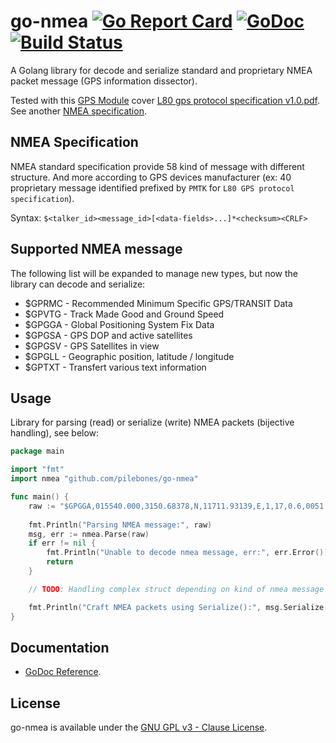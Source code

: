 # go-nmea [![Go Report Card](https://goreportcard.com/badge/github.com/pilebones/go-nmea)](https://goreportcard.com/report/github.com/pilebones/go-nmea) [![GoDoc](https://godoc.org/github.com/pilebones/go-nmea?status.svg)](https://godoc.org/github.com/pilebones/go-nmea) [![Build Status](https://travis-ci.org/pilebones/go-nmea.svg?branch=master)](https://travis-ci.org/pilebones/go-nmea)

A Golang library for decode and serialize standard and proprietary NMEA packet message (GPS information dissector).

Tested with this [GPS Module](http://wiki.52pi.com/index.php/USB-Port-GPS_Module_SKU:EZ-0048) cover [L80 gps protocol specification v1.0.pdf](http://wiki.52pi.com/index.php/File:L80_gps_protocol_specification_v1.0.pdf).
See another [NMEA specification](http://aprs.gids.nl/nmea/).

## NMEA Specification

NMEA standard specification provide 58 kind of message with different structure.
And more according to GPS devices manufacturer (ex: 40 proprietary message identified prefixed by `PMTK` for `L80 GPS protocol specification`).

Syntax: `$<talker_id><message_id>[<data-fields>...]*<checksum><CRLF>`

## Supported NMEA message

The following list will be expanded to manage new types, but now the library can decode and serialize:

* $GPRMC - Recommended Minimum Specific GPS/TRANSIT Data
* $GPVTG - Track Made Good and Ground Speed
* $GPGGA - Global Positioning System Fix Data
* $GPGSA - GPS DOP and active satellites
* $GPGSV - GPS Satellites in view
* $GPGLL - Geographic position, latitude / longitude
* $GPTXT - Transfert various text information

## Usage

Library for parsing (read) or serialize (write) NMEA packets (bijective handling), see below:

```go
package main

import "fmt"
import nmea "github.com/pilebones/go-nmea"

func main() {
	raw := "$GPGGA,015540.000,3150.68378,N,11711.93139,E,1,17,0.6,0051.6,M,0.0,M,,*58"
	
	fmt.Println("Parsing NMEA message:", raw)
	msg, err := nmea.Parse(raw)
	if err != nil {
		fmt.Println("Unable to decode nmea message, err:", err.Error())
		return
	}

	// TODO: Handling complex struct depending on kind of nmea message

	fmt.Println("Craft NMEA packets using Serialize():", msg.Serialize())
}
```

## Documentation
- [GoDoc Reference](http://godoc.org/github.com/pilebones/go-nmea).

## License

go-nmea is available under the [GNU GPL v3 - Clause License](https://opensource.org/licenses/GPL-3.0).
